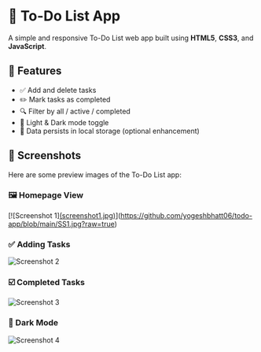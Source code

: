 # 📝 To-Do List App

A simple and responsive To-Do List web app built using **HTML5**, **CSS3**, and **JavaScript**.

## 🌟 Features

- ✅ Add and delete tasks
- ✏️ Mark tasks as completed
- 🔍 Filter by all / active / completed
- 🌙 Light & Dark mode toggle
- 💾 Data persists in local storage (optional enhancement)

## 📸 Screenshots

Here are some preview images of the To-Do List app:

### 🖼️ Homepage View

[![Screenshot 1][(screenshot1.jpg)](https://github.com/yogeshbhatt06/todo-app/blob/main/SS1.jpg?raw=true)](https://github.com/yogeshbhatt06/todo-app/blob/main/SS1.jpg?raw=true)

### ✅ Adding Tasks

![Screenshot 2](screenshot2.jpg)

### ☑️ Completed Tasks

![Screenshot 3](screenshot3.jpg)

### 🌙 Dark Mode

![Screenshot 4](screenshot4.jpg)
